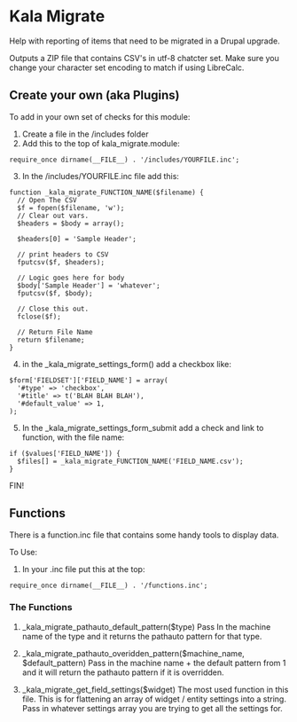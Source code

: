 # Kala Migrate

Help with reporting of items that need to be migrated in a Drupal upgrade.

Outputs a ZIP file that contains CSV's in utf-8 chatcter set.  Make sure you change your character set encoding to match if using LibreCalc.

## Create your own (aka Plugins)

To add in your own set of checks for this module:

1. Create a file in the /includes folder
2. Add this to the top of kala_migrate.module:
```
require_once dirname(__FILE__) . '/includes/YOURFILE.inc';
```

3. In the /includes/YOURFILE.inc file add this:
```
function _kala_migrate_FUNCTION_NAME($filename) {
  // Open The CSV
  $f = fopen($filename, 'w');
  // Clear out vars.
  $headers = $body = array();

  $headers[0] = 'Sample Header';

  // print headers to CSV
  fputcsv($f, $headers);

  // Logic goes here for body
  $body['Sample Header'] = 'whatever';
  fputcsv($f, $body);

  // Close this out.
  fclose($f);

  // Return File Name
  return $filename;
}
```

4. in the _kala_migrate_settings_form() add a checkbox like:
```
$form['FIELDSET']['FIELD_NAME'] = array(
  '#type' => 'checkbox',
  '#title' => t('BLAH BLAH BLAH'),
  '#default_value' => 1,
);
```

5. In the _kala_migrate_settings_form_submit add a check and link to function, with the file name:
```
if ($values['FIELD_NAME']) {
  $files[] = _kala_migrate_FUNCTION_NAME('FIELD_NAME.csv');
}
```

FIN!

## Functions

There is a function.inc file that contains some handy tools to display data.

To Use:

1. In your .inc file put this at the top:
```
require_once dirname(__FILE__) . '/functions.inc';
```

### The Functions

1. _kala_migrate_pathauto_default_pattern($type)
Pass In the machine name of the type and it returns the pathauto pattern for that type.

2. _kala_migrate_pathauto_overidden_pattern($machine_name, $default_pattern)
Pass in the machine name + the default pattern from 1 and it will return the pathauto pattern if it is overridden.

3. _kala_migrate_get_field_settings($widget)
The most used function in this file.  This is for flattening an array of widget / entity settings into a string.  Pass in whatever settings array you are trying to get all the settings for.


